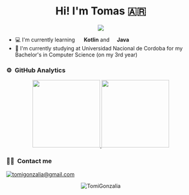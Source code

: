 <h1 align="center"> Hi! I'm Tomas 🇦🇷️</h1>

<p align="center">
  <img src="https://komarev.com/ghpvc/?username=TomiGonzalia&color=red&style=flat">
</p>

- 💻️ I'm currently learning <img align="center" height="16" width="16" src="https://upload.wikimedia.org/wikipedia/commons/thumb/0/06/Kotlin_Icon.svg/640px-Kotlin_Icon.svg.png"/> **Kotlin** and <img align="center" height="16" width="16" src="https://upload.wikimedia.org/wikipedia/commons/thumb/b/bc/Faenza-text-x-java.svg/640px-Faenza-text-x-java.svg.png"/>**Java**
- 📕️ I'm currently studying at Universidad Nacional de Cordoba for my Bachelor's in Computer Science (on my 3rd year)

### ⚙️ &nbsp;GitHub Analytics

<p align="center">
<a href="https://github.com/TomiGonzalia">
  <img height="180em" src="https://github-readme-stats-eight-theta.vercel.app/api?username=TomiGonzalia&show_icons=true&theme=algolia&include_all_commits=true&count_private=true"/>
  <img height="180em" src="https://github-readme-stats-eight-theta.vercel.app/api/top-langs/?username=TomiGonzalia&layout=compact&langs_count=8&theme=algolia"/>
</a>
</p>

### 🤝🏻 &nbsp;Contact me
<a href="mailto:tomigonzalia@gmail.com"><img src="https://img.shields.io/badge/tomigonzalia@gmail.com-D14836?style=flat&logo=Gmail&logoColor=white" alt="tomigonzalia@gmail.com"/></a>

<p align="center"><img align="center" src="https://github-readme-streak-stats.herokuapp.com/?user=TomiGonzalia&theme=prussian" alt="TomiGonzalia" /></p>

